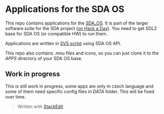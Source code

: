 
# Applications for the SDA OS
This repo contains applications for the [SDA_OS](https://github.com/stanislavbrtna/SDA_OS/blob/master/README.md). It is part of the larger software suite for the SDA project ([on Hack a Day](https://hackaday.io/project/35165-sda-the-best-new-pda)). You need to get SDL2 base for SDA OS (or compatible HW) to run them.

 Applications are written in [SVS script](https://github.com/stanislavbrtna/svs-script/blob/master/README.md) using SDA OS API.

This repo also contains .mnu files and icons, so you can just clone it to the *APPS* directory of your SDA OS base.

## Work in progress
This is still work in progress, some apps are only in czech language and some of them need specific config files in *DATA* folder. This will be fixed over time.
> Written with [StackEdit](https://stackedit.io/).

